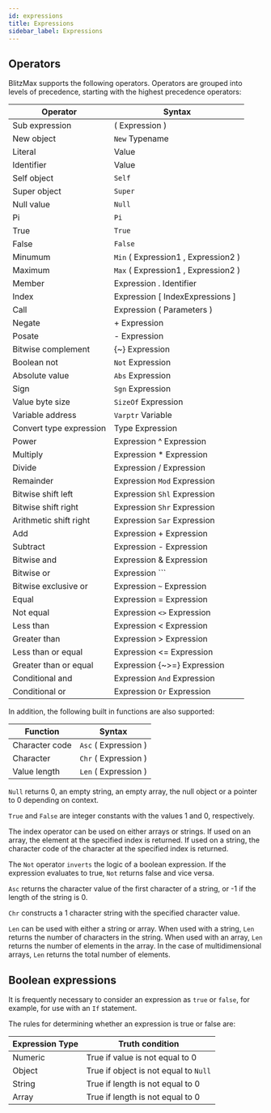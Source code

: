```yaml
---
id: expressions
title: Expressions
sidebar_label: Expressions
---
```


## Operators

BlitzMax supports the following operators. Operators are grouped into levels of precedence,
starting with the highest precedence operators:

| Operator  | Syntax  |
|---|---|
| Sub expression  | ( Expression )  |
| New object  | `New` Typename  |
| Literal  | Value  |
| Identifier  | Value  |
| Self object  | `Self`  |
| Super object  | `Super`  |
| Null value  | `Null`  |
| Pi  | `Pi`  |
| True  | `True`  |
| False  | `False`  |
| Minumum  | `Min` ( Expression1 , Expression2 )  |
| Maximum  | `Max` ( Expression1 , Expression2 )  |
| Member  | Expression . Identifier  |
| Index  | Expression [ IndexExpressions ]  |
| Call  | Expression ( Parameters ) |
| Negate  | + Expression  |
| Posate  | - Expression  |
| Bitwise complement  | {~} Expression  |
| Boolean not  | `Not` Expression  |
| Absolute value  | `Abs` Expression  |
| Sign  | `Sgn` Expression  |
| Value byte size  | `SizeOf` Expression  |
| Variable address  | `Varptr` Variable  |
| Convert type expression  | Type Expression  |
| Power  | Expression ^ Expression  |
| Multiply  | Expression * Expression  |
| Divide  | Expression / Expression  |
| Remainder  | Expression `Mod` Expression  |
| Bitwise shift left  | Expression `Shl` Expression  |
| Bitwise shift right  | Expression `Shr` Expression  |
| Arithmetic shift right  | Expression `Sar` Expression  |
| Add  | Expression + Expression  |
| Subtract  | Expression - Expression  |
| Bitwise and  | Expression & Expression  |
| Bitwise or  | Expression ```|``` Expression  |
| Bitwise exclusive or  | Expression ```~``` Expression  |
| Equal  | Expression = Expression  |
| Not equal  | Expression ```<>``` Expression  |
| Less than  | Expression < Expression  |
| Greater than  | Expression > Expression  |
| Less than or equal  | Expression <= Expression  |
| Greater than or equal  | Expression {~>=} Expression  |
| Conditional and  | Expression `And` Expression  |
| Conditional or  | Expression `Or` Expression  |

In addition, the following built in functions are also supported:

| Function  | Syntax  |
|---|---|
| Character code  | `Asc` ( Expression )  |
| Character  | `Chr` ( Expression )  |
| Value length  | `Len` ( Expression )  |

`Null` returns 0, an empty string, an empty array, the null object or a pointer to 0 depending on context.

`True` and `False` are integer constants with the values 1 and 0, respectively.

The index operator can be used on either arrays or strings. If used on an array,
the element at the specified index is returned. If used on a string, the character code
of the character at the specified index is returned.

The `Not` operator ``inverts`` the logic of a boolean expression. If the expression
evaluates to true, `Not` returns false and vice versa.

`Asc` returns the character value of the first character of a string, or -1 if the length of the string is 0.

`Chr` constructs a 1 character string with the specified character value.

`Len` can be used with either a string or array. When used with a string, `Len`
returns the number of characters in the string. When used with an array, `Len` returns
the number of elements in the array. In the case of multidimensional arrays, `Len`
returns the total number of elements.

## Boolean expressions

It is frequently necessary to consider an expression as ``true`` or ``false``, for
example, for use with an `If` statement.

The rules for determining whether an expression is true or false are:

| Expression Type  | Truth condition  |
|---|---|
| Numeric  | True if value is not equal to 0  |
| Object  | True if object is not equal to `Null`  |
| String  | True if length is not equal to 0  |
| Array  | True if length is not equal to 0  |
